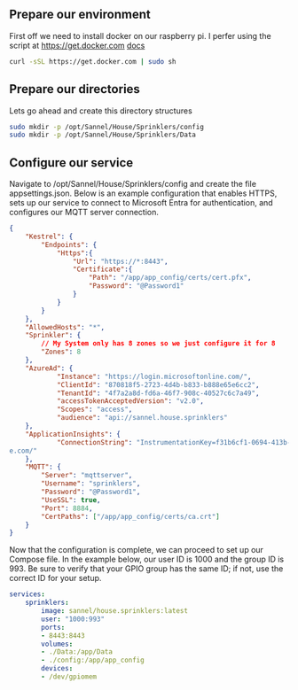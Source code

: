 ## Prepare our environment
First off we need to install docker on our raspberry pi. I perfer using the script at https://get.docker.com [docs](https://docs.docker.com/engine/install/debian/#install-using-the-convenience-script) 
```sh
curl -sSL https://get.docker.com | sudo sh
```
## Prepare our directories
Lets go ahead and create this directory structures
```sh
sudo mkdir -p /opt/Sannel/House/Sprinklers/config
sudo mkdir -p /opt/Sannel/House/Sprinklers/Data
```
## Configure our service
Navigate to /opt/Sannel/House/Sprinklers/config and create the file appsettings.json. Below is an example configuration that enables HTTPS, sets up our service to connect to Microsoft Entra for authentication, and configures our MQTT server connection.
```json
{
	"Kestrel": {
		"Endpoints": {
			"Https":{
				"Url": "https://*:8443",
				"Certificate":{
					"Path": "/app/app_config/certs/cert.pfx",
					"Password": "@Password1"
				}
			}
		}
	},
	"AllowedHosts": "*",
	"Sprinkler": {
		// My System only has 8 zones so we just configure it for 8
		"Zones": 8
	},
	"AzureAd": {
			"Instance": "https://login.microsoftonline.com/",
			"ClientId": "870818f5-2723-4d4b-b833-b888e65e6cc2",
			"TenantId": "4f7a2a8d-fd6a-46f7-908c-40527c6c7a49",
			"accessTokenAcceptedVersion": "v2.0",
			"Scopes": "access",
			"audience": "api://sannel.house.sprinklers"
	},
	"ApplicationInsights": {
			"ConnectionString": "InstrumentationKey=f31b6cf1-0694-413b-a6ca-a412c147ee23;IngestionEndpoint=https://westus3-1.in.applicationinsights.azur
e.com/"
	},
	"MQTT": {
		"Server": "mqttserver",
		"Username": "sprinklers",
		"Password": "@Password1",
		"UseSSL": true,
		"Port": 8884,
		"CertPaths": ["/app/app_config/certs/ca.crt"]
	}
}
```
Now that the configuration is complete, we can proceed to set up our Compose file. In the example below, our user ID is 1000 and the group ID is 993. Be sure to verify that your GPIO group has the same ID; if not, use the correct ID for your setup.
```yaml
services:
	sprinklers:
		image: sannel/house.sprinklers:latest
		user: "1000:993"
		ports:
		- 8443:8443
		volumes:
		- ./Data:/app/Data
		- ./config:/app/app_config
		devices:
		- /dev/gpiomem
```